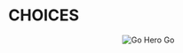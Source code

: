 # CHOICES

<p align="center">
<img src="https://c.tenor.com/yMBFWiwGywkAAAAC/journey-on-the-road.gif" alt="Go Hero Go">
<br>
<br>
</p>
